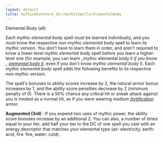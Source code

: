 ```yaml
---
layout: default
title: mythicAdventure_dir/mythicSpells/elementalBody
---
```

Elemental Body (all)

Each _mythic elemental body_ spell must be learned individually, and you must know the respective non-mythic _elemental body_ spell to learn its mythic version. You don't have to learn them in order, and aren't required to know a lower-level _mythic elemental body_ spell before you learn a higher-level one (for example, you can learn _mythic elemental body II _if you know _ [elemental body II](spell_dir/elementalBody#_elemental-body-ii)_, even if you don't know _mythic elemental body I_). Each _mythic elemental body_ spell adds the following benefits to its respective non-mythic version.

The spell's bonuses to ability scores increase by 2, the natural armor bonus increases by 1, and the ability score penalties decrease by 2 (minimum penalty of 0). There is a 50% chance any critical hit or sneak attack against you is treated as a normal hit, as if you were wearing _medium [fortification](magicItems/armor#_armor-fortification)_ armor.

**Augmented (3rd)** : If you expend two uses of mythic power, the ability score bonuses increase by an additional 2. You can also, a number of times equal to your tier, add half your tier to the DC of one spell you cast with an energy descriptor that matches your elemental type (air: electricity, earth: acid, fire: fire, water: cold).

